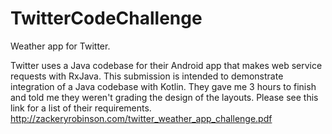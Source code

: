 # TwitterCodeChallenge
Weather app for Twitter. 

Twitter uses a Java codebase for their Android app that makes web service requests with RxJava. This submission is intended to demonstrate integration of a Java codebase with Kotlin. They gave me 3 hours to finish and told me they weren't grading the design of the layouts. Please see this link for a list of their requirements. http://zackeryrobinson.com/twitter_weather_app_challenge.pdf


